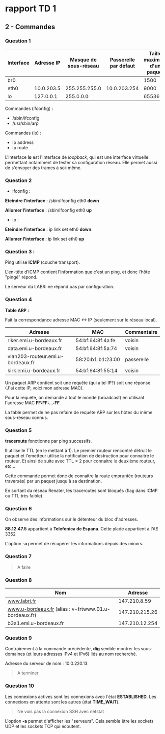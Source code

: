 # rapport TD 1

## 2 - Commandes

### Question 1

|Interface|Adresse IP|Masque de sous-réseau|Passerelle par défaut|Taille maximale d'un paquet|
|--|--|--|--|--|
|br0||||1500|
|eth0|10.0.203.5|255.255.255.0|10.0.203.254|9000|
|lo|127.0.0.1|255.0.0.0||65536|

Commandes (ifconfig) :
 * /sbin/ifconfig
 * /usr/sbin/arp

Commandes (ip) :
 * ip address
 * ip route

 L'interface **lo** est l'interface de *loopback*, qui est une interface virtuelle permettant notamment de tester sa configuration réseau. Elle permet aussi de s'envoyer des trames à soi-même.

 ### Question 2

* ifconfig :

**Eteindre l'interface** : /sbin/ifconfig eth0 **down**

**Allumer l'interface** : /sbin/ifconfig eth0 **up**

 * ip :

**Eteindre l'interface** : ip link set eth0 **down**

**Allumer l'interface** : ip link set eth0 **up**

### Question 3 :

Ping utilise **ICMP** (couche transport).

L'en-tête d'ICMP contient l'information que c'est un ping, et donc l'hôte "pingé" répond.

Le serveur du LABRI ne répond pas par configuration.

### Question 4

**Table ARP :**

Fait la correspondance adresse MAC <-> IP (seulement sur le réseau local).

|Adresse|MAC|Commentaire|
|--|--|--|
|riker.emi.u-bordeaux.fr | 54:bf:64:8f:4a:fe | voisin |
|data.emi.u-bordeaux.fr | 54:bf:64:8f:5a:74 | voisin |
|vlan203-routeur.emi.u-bordeaux.fr | 58:20:b1:b1:23:00 | passerelle |
|kirk.emi.u-bordeaux.fr | 54:bf:64:8f:55:14 | voisin |

Un paquet ARP contient soit une requête (qui a tel IP?) soit une réponse (J'ai cette IP, voici mon adresse MAC).

Pour la requête, on demande à tout le monde (broadcast) en utilisant l'adresse MAC **FF:FF:...:FF**.

La table permet de ne pas refaire de requête ARP sur les hôtes du même sous-réseau connus.

### Question 5

**traceroute** fonctionne par ping successifs.

Il utilise le TTL (en le mettant à 1). Le premier routeur rencontré détruit le paquet et l'emetteur utilise la notification de destruction pour connaitre le routeur. Et ainsi de suite avec TTL = 2 pour connaitre le deuxième routeur, etc...

Cette commande permet donc de connaitre la route empruntée (routeurs traversés) par un paquet jusqu'à sa destination.

En sortant du réseau Renater, les traceroutes sont bloqués (flag dans ICMP ou TTL très faible).

### Question 6

On observe des informations sur le détenteur du bloc d'adresses.

**88.12.47.5** appartient à **Telefonica de Espana**.
Cette plade appartient à l'AS 3352

L'option **-a** permet de récupérer les informations depuis des miroirs.

### Question 7

> A faire

### Question 8

|Nom|Adresse|
|---|---|
|www.labri.fr|147.210.8.59|
|www.u-bordeaux.fr (alias : v-frtwww.01.u-bordeaux.fr)|147.210.215.26|
|b3a1.emi.u-bordeaux.fr|147.210.12.254|

### Question 9

Contrairement à la commande précédente, **dig** semble montrer les sous-domaines (et leurs adresses IPv4 et IPv6) liés au nom recherché.

Adresse du serveur de nom : 10.0.220.13

> A terminer

### Question 10

Les connexions actives sont les connexions avec l'état **ESTABLISHED**. Les connexions en attente sont les autres (état **TIME_WAIT**).

> Ne vois pas la connexion SSH avec netstat

L'option **-a** permet d'afficher les "serveurs". Cela semble être les sockets UDP et les sockets TCP qui écoutent.
